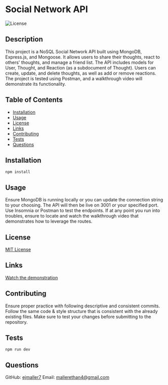 # Social Network API
  ![License](https://img.shields.io/badge/license-MIT-blue.svg)

  ## Description
  This project is a NoSQL Social Network API built using MongoDB, Express.js, and Mongoose. It allows users to share their thoughts, react to others' thoughts, and manage a friend list. The API includes models for User, Thought, and Reaction (as a subdocument of Thought). Users can create, update, and delete thoughts, as well as add or remove reactions. The project is tested using Postman, and a walkthrough video will demonstrate its functionality.

  ## Table of Contents
  - [Installation](#installation)
  - [Usage](#usage)
  - [License](#license)
  - [Links](#links)
  - [Contributing](#contributing)
  - [Tests](#tests)
  - [Questions](#questions)

  ## Installation
  ```
  npm install
  ```

  ## Usage
  Ensure MongoDB is running locally or you can update the connection string to your choosing. The API will then be live on 3001 or your specified port. Use Insomnia or Postman to test the endpoints. If at any point you run into troubles, ensure to locate and watch the walkthrough video that demonstrates how to leverage the routes.

  ## License
  [MIT License](https://opensource.org/licenses/MIT)

  ## Links
  [Watch the demonstration](./Social%20Network%20API%20Walkthrough.mp4)

  ## Contributing
  Ensure proper practice with following descriptive and consistent commits. Follow the same code & style structure that is consistent with the already existing files.  Make sure to test your changes before submitting to the repository.

  ## Tests
  ```
  npm run dev
  ```

  ## Questions
  GitHub: [ejmaller7](https://github.com/ejmaller7)
  Email: mallerethan4@gmail.com

